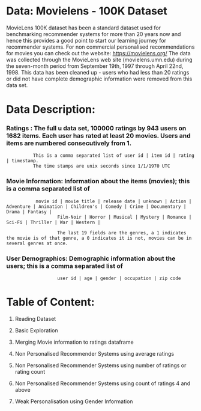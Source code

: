 # Data: Movielens - 100K Dataset

MovieLens 100K dataset has been a standard dataset used for benchmarking recommender systems for more than 20 years now and hence this provides a good point to start our learning journey for recommender systems. For non commercial personalised recommendations for movies you can check out the website: https://movielens.org/
The data was collected through the MovieLens web site (movielens.umn.edu) during the seven-month period from September 19th, 1997 through April 22nd, 1998. 
This data has been cleaned up - users who had less than 20 ratings or did not have complete demographic information were removed from this data set. 


# Data Description:

### Ratings : The full u data set, 100000 ratings by 943 users on 1682 items. Each user has rated at least 20 movies.  Users and items are numbered consecutively from 1. 
              This is a comma separated list of user id | item id | rating | timestamp. 
              The time stamps are unix seconds since 1/1/1970 UTC   


### Movie Information: Information about the items (movies); this is a comma separated list of 
		       movie id | movie title | release date | unknown | Action | Adventure | Animation | Children's | Comedy | Crime | Documentary | Drama | Fantasy |
             	       Film-Noir | Horror | Musical | Mystery | Romance | Sci-Fi | Thriller | War | Western |
		  	 
              	       The last 19 fields are the genres, a 1 indicates the movie is of that genre, a 0 indicates it is not, movies can be in several genres at once.


### User Demographics: Demographic information about the users; this is a comma separated list of
                       user id | age | gender | occupation | zip code



# Table of Content:

1. Reading Dataset

2. Basic Exploration

3. Merging Movie information to ratings dataframe

4. Non Personalised Recommender Systems using average ratings

5. Non Personalised Recommender Systems using number of ratings or rating count

6. Non Personalised Recommender Systems using count of ratings 4 and above

7. Weak Personalisation using Gender Information




